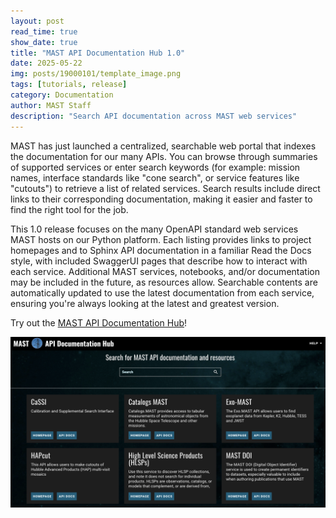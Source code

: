 ```yaml
---
layout: post
read_time: true
show_date: true
title: "MAST API Documentation Hub 1.0"
date: 2025-05-22
img: posts/19000101/template_image.png
tags: [tutorials, release]
category: Documentation
author: MAST Staff
description: "Search API documentation across MAST web services"
---
```


MAST has just launched a centralized, searchable web portal that indexes the documentation for our many APIs. You can browse through summaries of supported services or enter search keywords (for example: mission names, interface standards like "cone search", or service features like "cutouts") to retrieve a list of related services. Search results include direct links to their corresponding documentation, making it easier and faster to find the right tool for the job.

This 1.0 release focuses on the many OpenAPI standard web services MAST hosts on our Python platform. Each listing provides links to project homepages and to Sphinx API documentation in a familiar Read the Docs style, with included SwaggerUI pages that describe how to interact with each service. Additional MAST services, notebooks, and/or documentation may be included in the future, as resources allow. Searchable contents are automatically updated to use the latest documentation from each service, ensuring you're always looking at the latest and greatest version.

Try out the [MAST API Documentation Hub](https://mast.stsci.edu/docs/)!

![Screenshot of the API Documentation Hub page, scrolled down slightly, showing the MAST header and 'help' link, an empty search bar, and the first six service summaries boxed with individual home page and docs links. These are CaSSI, Catalogs MAST, Exo-MAST, HAPCut, High Level Science Products, and MAST DOI.](/assets/img/posts/20250429/api_doc_hub.png)
